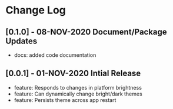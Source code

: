 # Change Log

## [0.1.0] - 08-NOV-2020 Document/Package Updates

* docs: added code documentation

## [0.0.1] - 01-NOV-2020 Intial Release

* feature: Responds to changes in platform brightness
* feature: Can dynamically change bright/dark themes
* feature: Persists theme across app restart
